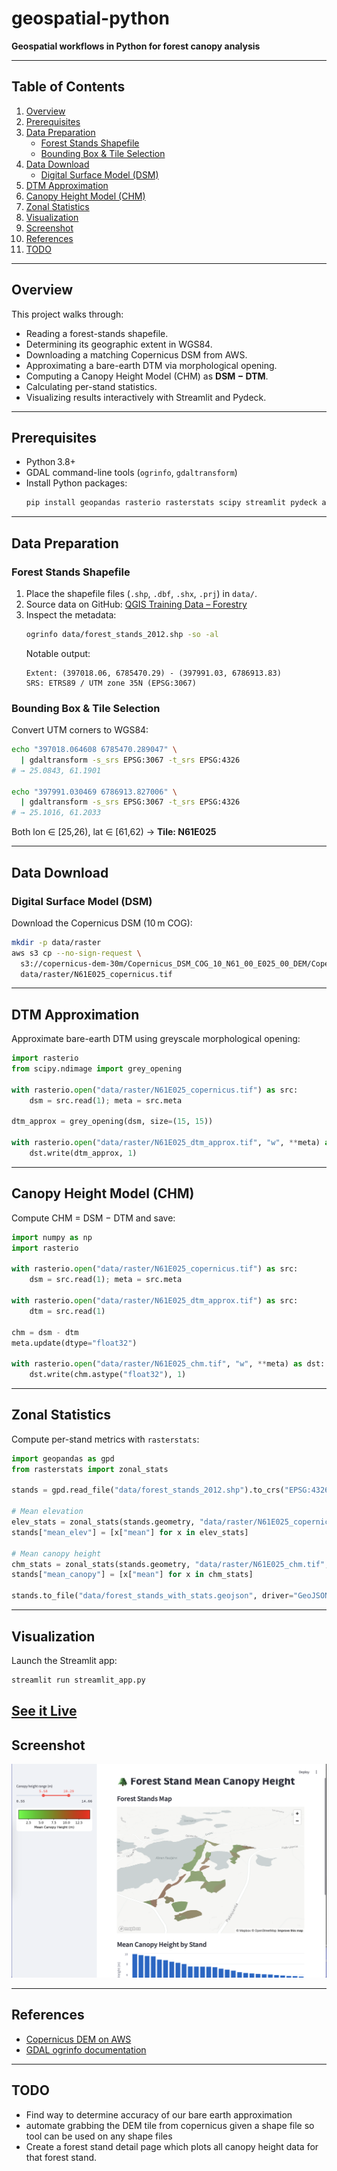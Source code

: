 # geospatial-python

**Geospatial workflows in Python for forest canopy analysis**

---

## Table of Contents

1. [Overview](#overview)
2. [Prerequisites](#prerequisites)
3. [Data Preparation](#data-preparation)
   - [Forest Stands Shapefile](#forest-stands-shapefile)
   - [Bounding Box & Tile Selection](#bounding-box--tile-selection)
4. [Data Download](#data-download)
   - [Digital Surface Model (DSM)](#digital-surface-model-dsm)
5. [DTM Approximation](#dtm-approximation)
6. [Canopy Height Model (CHM)](#canopy-height-model-chm)
7. [Zonal Statistics](#zonal-statistics)
8. [Visualization](#visualization)
9. [Screenshot](#screenshot)
10. [References](#references)
11. [TODO](#todo)

---

## Overview

This project walks through:

- Reading a forest-stands shapefile.
- Determining its geographic extent in WGS84.
- Downloading a matching Copernicus DSM from AWS.
- Approximating a bare-earth DTM via morphological opening.
- Computing a Canopy Height Model (CHM) as **DSM − DTM**.
- Calculating per-stand statistics.
- Visualizing results interactively with Streamlit and Pydeck.

---

## Prerequisites

- Python 3.8+  
- GDAL command-line tools (`ogrinfo`, `gdaltransform`)  
- Install Python packages:
  ```bash
  pip install geopandas rasterio rasterstats scipy streamlit pydeck altair matplotlib
  ```

---

## Data Preparation

### Forest Stands Shapefile

1. Place the shapefile files (`.shp`, `.dbf`, `.shx`, `.prj`) in `data/`.
2. Source data on GitHub: [QGIS Training Data – Forestry](https://github.com/qgis/QGIS-Training-Data/tree/master/exercise_data/forestry)  
3. Inspect the metadata:
   ```bash
   ogrinfo data/forest_stands_2012.shp -so -al
   ```
   Notable output:
   ```
   Extent: (397018.06, 6785470.29) - (397991.03, 6786913.83)
   SRS: ETRS89 / UTM zone 35N (EPSG:3067)
   ```

### Bounding Box & Tile Selection

Convert UTM corners to WGS84:
```bash
echo "397018.064608 6785470.289047" \
  | gdaltransform -s_srs EPSG:3067 -t_srs EPSG:4326
# → 25.0843, 61.1901

echo "397991.030469 6786913.827006" \
  | gdaltransform -s_srs EPSG:3067 -t_srs EPSG:4326
# → 25.1016, 61.2033
```
Both lon ∈ [25,26), lat ∈ [61,62) → **Tile: N61E025**

---

## Data Download

### Digital Surface Model (DSM)

Download the Copernicus DSM (10 m COG):
```bash
mkdir -p data/raster
aws s3 cp --no-sign-request \
  s3://copernicus-dem-30m/Copernicus_DSM_COG_10_N61_00_E025_00_DEM/Copernicus_DSM_COG_10_N61_00_E025_00_DEM.tif \
  data/raster/N61E025_copernicus.tif
```

---

## DTM Approximation

Approximate bare-earth DTM using greyscale morphological opening:

```python
import rasterio
from scipy.ndimage import grey_opening

with rasterio.open("data/raster/N61E025_copernicus.tif") as src:
    dsm = src.read(1); meta = src.meta

dtm_approx = grey_opening(dsm, size=(15, 15))

with rasterio.open("data/raster/N61E025_dtm_approx.tif", "w", **meta) as dst:
    dst.write(dtm_approx, 1)
```

---

## Canopy Height Model (CHM)

Compute CHM = DSM − DTM and save:

```python
import numpy as np
import rasterio

with rasterio.open("data/raster/N61E025_copernicus.tif") as src:
    dsm = src.read(1); meta = src.meta

with rasterio.open("data/raster/N61E025_dtm_approx.tif") as src:
    dtm = src.read(1)

chm = dsm - dtm
meta.update(dtype="float32")

with rasterio.open("data/raster/N61E025_chm.tif", "w", **meta) as dst:
    dst.write(chm.astype("float32"), 1)
```

---

## Zonal Statistics

Compute per-stand metrics with `rasterstats`:

```python
import geopandas as gpd
from rasterstats import zonal_stats

stands = gpd.read_file("data/forest_stands_2012.shp").to_crs("EPSG:4326")

# Mean elevation
elev_stats = zonal_stats(stands.geometry, "data/raster/N61E025_copernicus.tif", stats=["mean"])
stands["mean_elev"] = [x["mean"] for x in elev_stats]

# Mean canopy height
chm_stats = zonal_stats(stands.geometry, "data/raster/N61E025_chm.tif", stats=["mean"])
stands["mean_canopy"] = [x["mean"] for x in chm_stats]

stands.to_file("data/forest_stands_with_stats.geojson", driver="GeoJSON")
```

---

## Visualization

Launch the Streamlit app:

```bash
streamlit run streamlit_app.py
```
[See it Live](https://danielrmeyer-geospatial-python-streamlit-app-2zdkqc.streamlit.app)
---

## Screenshot

![Streamlit App](assets/streamlit_app.png)

---

## References

- [Copernicus DEM on AWS](https://registry.opendata.aws/copernicus-dem/)  
- [GDAL ogrinfo documentation](https://gdal.org/programs/ogrinfo.html)

---

## TODO

- Find way to determine accuracy of our bare earth approximation
- automate grabbing the DEM tile from copernicus given a shape file so tool can be used on any shape files
- Create a forest stand detail page which plots all canopy height data for that forest stand.
